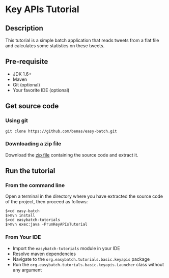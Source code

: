 # Key APIs Tutorial

## Description

This tutorial is a simple batch application that reads tweets from a flat file and calculates some statistics on these tweets.

## Pre-requisite

* JDK 1.6+
* Maven
* Git (optional)
* Your favorite IDE (optional)

## Get source code

### Using git

`git clone https://github.com/benas/easy-batch.git`

### Downloading a zip file

Download the [zip file](https://github.com/benas/easy-batch/archive/easybatch-3.0.0.zip) containing the source code and extract it.

## Run the tutorial

### From the command line

Open a terminal in the directory where you have extracted the source code of the project, then proceed as follows:

```
$>cd easy-batch
$>mvn install
$>cd easybatch-tutorials
$>mvn exec:java -PrunKeyAPIsTutorial
```

### From Your IDE

* Import the `easybatch-tutorials` module in your IDE
* Resolve maven dependencies
* Navigate to the `org.easybatch.tutorials.basic.keyapis` package
* Run the `org.easybatch.tutorials.basic.keyapis.Launcher` class without any argument
